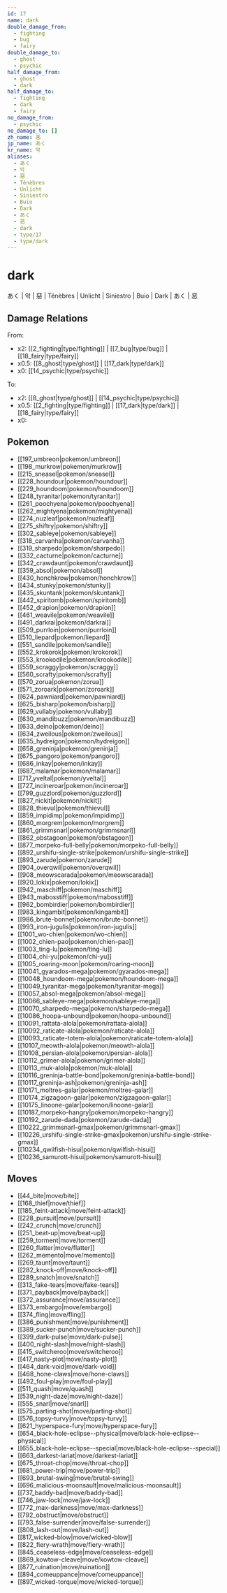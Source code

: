 ```yaml
---
id: 17
name: dark
double_damage_from:
  - fighting
  - bug
  - fairy
double_damage_to:
  - ghost
  - psychic
half_damage_from:
  - ghost
  - dark
half_damage_to:
  - fighting
  - dark
  - fairy
no_damage_from:
  - psychic
no_damage_to: []
zh_name: 恶
jp_name: あく
kr_name: 악
aliases:
  - あく
  - 악
  - 惡
  - Ténèbres
  - Unlicht
  - Siniestro
  - Buio
  - Dark
  - あく
  - 恶
  - dark
  - type/17
  - type/dark
---
```

# dark

あく | 악 | 惡 | Ténèbres | Unlicht | Siniestro | Buio | Dark | あく | 恶

## Damage Relations

From:
- x2: [[2_fighting|type/fighting]] | [[7_bug|type/bug]] | [[18_fairy|type/fairy]]
- x0.5: [[8_ghost|type/ghost]] | [[17_dark|type/dark]]
- x0: [[14_psychic|type/psychic]]

To:
- x2: [[8_ghost|type/ghost]] | [[14_psychic|type/psychic]]
- x0.5: [[2_fighting|type/fighting]] | [[17_dark|type/dark]] | [[18_fairy|type/fairy]]
- x0: 

## Pokemon

- [[197_umbreon|pokemon/umbreon]]
- [[198_murkrow|pokemon/murkrow]]
- [[215_sneasel|pokemon/sneasel]]
- [[228_houndour|pokemon/houndour]]
- [[229_houndoom|pokemon/houndoom]]
- [[248_tyranitar|pokemon/tyranitar]]
- [[261_poochyena|pokemon/poochyena]]
- [[262_mightyena|pokemon/mightyena]]
- [[274_nuzleaf|pokemon/nuzleaf]]
- [[275_shiftry|pokemon/shiftry]]
- [[302_sableye|pokemon/sableye]]
- [[318_carvanha|pokemon/carvanha]]
- [[319_sharpedo|pokemon/sharpedo]]
- [[332_cacturne|pokemon/cacturne]]
- [[342_crawdaunt|pokemon/crawdaunt]]
- [[359_absol|pokemon/absol]]
- [[430_honchkrow|pokemon/honchkrow]]
- [[434_stunky|pokemon/stunky]]
- [[435_skuntank|pokemon/skuntank]]
- [[442_spiritomb|pokemon/spiritomb]]
- [[452_drapion|pokemon/drapion]]
- [[461_weavile|pokemon/weavile]]
- [[491_darkrai|pokemon/darkrai]]
- [[509_purrloin|pokemon/purrloin]]
- [[510_liepard|pokemon/liepard]]
- [[551_sandile|pokemon/sandile]]
- [[552_krokorok|pokemon/krokorok]]
- [[553_krookodile|pokemon/krookodile]]
- [[559_scraggy|pokemon/scraggy]]
- [[560_scrafty|pokemon/scrafty]]
- [[570_zorua|pokemon/zorua]]
- [[571_zoroark|pokemon/zoroark]]
- [[624_pawniard|pokemon/pawniard]]
- [[625_bisharp|pokemon/bisharp]]
- [[629_vullaby|pokemon/vullaby]]
- [[630_mandibuzz|pokemon/mandibuzz]]
- [[633_deino|pokemon/deino]]
- [[634_zweilous|pokemon/zweilous]]
- [[635_hydreigon|pokemon/hydreigon]]
- [[658_greninja|pokemon/greninja]]
- [[675_pangoro|pokemon/pangoro]]
- [[686_inkay|pokemon/inkay]]
- [[687_malamar|pokemon/malamar]]
- [[717_yveltal|pokemon/yveltal]]
- [[727_incineroar|pokemon/incineroar]]
- [[799_guzzlord|pokemon/guzzlord]]
- [[827_nickit|pokemon/nickit]]
- [[828_thievul|pokemon/thievul]]
- [[859_impidimp|pokemon/impidimp]]
- [[860_morgrem|pokemon/morgrem]]
- [[861_grimmsnarl|pokemon/grimmsnarl]]
- [[862_obstagoon|pokemon/obstagoon]]
- [[877_morpeko-full-belly|pokemon/morpeko-full-belly]]
- [[892_urshifu-single-strike|pokemon/urshifu-single-strike]]
- [[893_zarude|pokemon/zarude]]
- [[904_overqwil|pokemon/overqwil]]
- [[908_meowscarada|pokemon/meowscarada]]
- [[920_lokix|pokemon/lokix]]
- [[942_maschiff|pokemon/maschiff]]
- [[943_mabosstiff|pokemon/mabosstiff]]
- [[962_bombirdier|pokemon/bombirdier]]
- [[983_kingambit|pokemon/kingambit]]
- [[986_brute-bonnet|pokemon/brute-bonnet]]
- [[993_iron-jugulis|pokemon/iron-jugulis]]
- [[1001_wo-chien|pokemon/wo-chien]]
- [[1002_chien-pao|pokemon/chien-pao]]
- [[1003_ting-lu|pokemon/ting-lu]]
- [[1004_chi-yu|pokemon/chi-yu]]
- [[1005_roaring-moon|pokemon/roaring-moon]]
- [[10041_gyarados-mega|pokemon/gyarados-mega]]
- [[10048_houndoom-mega|pokemon/houndoom-mega]]
- [[10049_tyranitar-mega|pokemon/tyranitar-mega]]
- [[10057_absol-mega|pokemon/absol-mega]]
- [[10066_sableye-mega|pokemon/sableye-mega]]
- [[10070_sharpedo-mega|pokemon/sharpedo-mega]]
- [[10086_hoopa-unbound|pokemon/hoopa-unbound]]
- [[10091_rattata-alola|pokemon/rattata-alola]]
- [[10092_raticate-alola|pokemon/raticate-alola]]
- [[10093_raticate-totem-alola|pokemon/raticate-totem-alola]]
- [[10107_meowth-alola|pokemon/meowth-alola]]
- [[10108_persian-alola|pokemon/persian-alola]]
- [[10112_grimer-alola|pokemon/grimer-alola]]
- [[10113_muk-alola|pokemon/muk-alola]]
- [[10116_greninja-battle-bond|pokemon/greninja-battle-bond]]
- [[10117_greninja-ash|pokemon/greninja-ash]]
- [[10171_moltres-galar|pokemon/moltres-galar]]
- [[10174_zigzagoon-galar|pokemon/zigzagoon-galar]]
- [[10175_linoone-galar|pokemon/linoone-galar]]
- [[10187_morpeko-hangry|pokemon/morpeko-hangry]]
- [[10192_zarude-dada|pokemon/zarude-dada]]
- [[10222_grimmsnarl-gmax|pokemon/grimmsnarl-gmax]]
- [[10226_urshifu-single-strike-gmax|pokemon/urshifu-single-strike-gmax]]
- [[10234_qwilfish-hisui|pokemon/qwilfish-hisui]]
- [[10236_samurott-hisui|pokemon/samurott-hisui]]

## Moves

- [[44_bite|move/bite]]
- [[168_thief|move/thief]]
- [[185_feint-attack|move/feint-attack]]
- [[228_pursuit|move/pursuit]]
- [[242_crunch|move/crunch]]
- [[251_beat-up|move/beat-up]]
- [[259_torment|move/torment]]
- [[260_flatter|move/flatter]]
- [[262_memento|move/memento]]
- [[269_taunt|move/taunt]]
- [[282_knock-off|move/knock-off]]
- [[289_snatch|move/snatch]]
- [[313_fake-tears|move/fake-tears]]
- [[371_payback|move/payback]]
- [[372_assurance|move/assurance]]
- [[373_embargo|move/embargo]]
- [[374_fling|move/fling]]
- [[386_punishment|move/punishment]]
- [[389_sucker-punch|move/sucker-punch]]
- [[399_dark-pulse|move/dark-pulse]]
- [[400_night-slash|move/night-slash]]
- [[415_switcheroo|move/switcheroo]]
- [[417_nasty-plot|move/nasty-plot]]
- [[464_dark-void|move/dark-void]]
- [[468_hone-claws|move/hone-claws]]
- [[492_foul-play|move/foul-play]]
- [[511_quash|move/quash]]
- [[539_night-daze|move/night-daze]]
- [[555_snarl|move/snarl]]
- [[575_parting-shot|move/parting-shot]]
- [[576_topsy-turvy|move/topsy-turvy]]
- [[621_hyperspace-fury|move/hyperspace-fury]]
- [[654_black-hole-eclipse--physical|move/black-hole-eclipse--physical]]
- [[655_black-hole-eclipse--special|move/black-hole-eclipse--special]]
- [[663_darkest-lariat|move/darkest-lariat]]
- [[675_throat-chop|move/throat-chop]]
- [[681_power-trip|move/power-trip]]
- [[693_brutal-swing|move/brutal-swing]]
- [[696_malicious-moonsault|move/malicious-moonsault]]
- [[737_baddy-bad|move/baddy-bad]]
- [[746_jaw-lock|move/jaw-lock]]
- [[772_max-darkness|move/max-darkness]]
- [[792_obstruct|move/obstruct]]
- [[793_false-surrender|move/false-surrender]]
- [[808_lash-out|move/lash-out]]
- [[817_wicked-blow|move/wicked-blow]]
- [[822_fiery-wrath|move/fiery-wrath]]
- [[845_ceaseless-edge|move/ceaseless-edge]]
- [[869_kowtow-cleave|move/kowtow-cleave]]
- [[877_ruination|move/ruination]]
- [[894_comeuppance|move/comeuppance]]
- [[897_wicked-torque|move/wicked-torque]]

